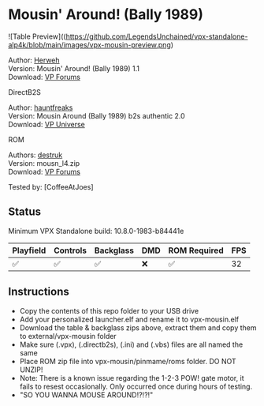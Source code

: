 # Mousin' Around! (Bally 1989)

![Table Preview]((https://github.com/LegendsUnchained/vpx-standalone-alp4k/blob/main/images/vpx-mousin-preview.png)

Author: [Herweh](https://www.vpforums.org/index.php?showuser=57523)  
Version:  Mousin' Around! (Bally 1989) 1.1  
Download: [VP Forums](https://www.vpforums.org/index.php?app=downloads&showfile=14283)

DirectB2S

Author: [hauntfreaks](https://vpuniverse.com/profile/5216-hauntfreaks/)  
Version: Mousin Around (Bally 1989) b2s authentic 2.0  
Download: [VP Universe](https://vpuniverse.com/files/file/17868-mousin-around-bally-1989-b2s-authentic/)

ROM

Authors: [destruk](https://www.vpforums.org/index.php?showuser=5)  
Version: mousn_l4.zip  
Download: [VP Forums](https://www.vpforums.org/index.php?app=downloads&showfile=933)

Tested by:
[CoffeeAtJoes]

## Status 

Minimum VPX Standalone build: 10.8.0-1983-b84441e

| Playfield | Controls | Backglass | DMD | ROM Required | FPS | 
|-----------|----------|-----------|-----|--------------|-----|
| :white_check_mark: | :white_check_mark: | :white_check_mark: | :x: | :white_check_mark: | 32 |

## Instructions

- Copy the contents of this repo folder to your USB drive
- Add your personalized launcher.elf and rename it to vpx-mousin.elf
- Download the table & backglass zips above, extract them and copy them to external/vpx-mousin folder
- Make sure (.vpx), (.directb2s), (.ini) and (.vbs) files are all named the same
- Place ROM zip file into vpx-mousin/pinmame/roms folder. DO NOT UNZIP!
- Note: There is a known issue regarding the 1-2-3 POW! gate motor, it fails to resest occasionally. Only occurred once during hours of testing.
- "SO YOU WANNA MOUSE AROUND!?!?!"
